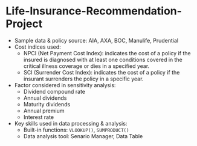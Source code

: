 # Life-Insurance-Recommendation-Project

* Sample data & policy source: AIA, AXA, BOC, Manulife, Prudential
* Cost indices used:
  * NPCI (Net Payment Cost Index): indicates the cost of a policy if the insured is diagnosed with at least one conditions covered in the critical illness coverage or dies in a specified year.
  * SCI (Surrender Cost Index): indicates the cost of a policy if the insurant surrenders the policy in a specific year.
* Factor considered in sensitivity analysis:
  * Dividend compound rate
  * Annual dividends
  * Maturity dividends
  * Annual premium
  * Interest rate
* Key skills used in data processing & analysis:
  * Built-in functions: `VLOOKUP()`, `SUMPRODUCT()`
  * Data analysis tool: Senario Manager, Data Table

